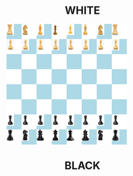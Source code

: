 <!DOCTYPE html>
<html lang="en">
<head><title>Chess game</title>
<style>
#flex,#flex1,#flex2,#flex3,#flex4,#flex5,#flex6,#flex7{
    display: flex;
    margin-left:10%;
    margin-right:10%;
}
#1,#2,#3,#4,#5,#6,#7,#8,#9,#10,#11,#12,#13,#14,#15,#16,#17,#18,#19,#20,#21,#22,#23,#24,#25,#26,#27,#28,#29,#30,#31,#32,#33,#34,#35,#36,#37,#38,#39,#40,#41,#42,#43,#44,#45,#46,#47,#48,#49,#50,#51,#52,#53,#54,#55,#56,#57,#58,#59,#60,#61,#62,#63,#64{
    position : absolute;}
.square{ height: 40px; width:40px;}
.black{ background-color: lightblue;}
.white{ background-color: white;}
</style>
</head>

<body>
<h1 style = "text-align:center;font-size:2em;"> WHITE</h1>

<div id = "flex">
<div class = "square black" id = "1"> <img src = "whiterook.jpg" height = "30" width= "20"> </div>
<div class = "square white" id = "2"><img src = "whiteknight.jpg" height = "30" width= "20"></div>
<div class = "square black" id = "3"><img src = "whitebishop.jpg" height = "30" width= "20"></div>
<div class = "square white" id = "4"><img src = "whitequeen.jpg" height = "30" width= "20"></div>
<div class = "square black" id = "5"><img src = "whiteking.jpg" height = "30" width= "20"></div>
<div class = "square white" id = "6"><img src = "whitebishop.jpg" height = "30" width= "20"></div>
<div class = "square black" id = "7"><img src = "whiteknight.jpg" height = "30" width= "20"></div>
<div class = "square white" id = "8"><img src = "whiterook.jpg" height = "30" width= "20"></div>
</div>

<div id = "flex1">
<div class = "square white" id = "9"> <img src = "whitepawn.jpg" height = "30" width= "20"> </div>
<div class = "square black" id = "10"><img src = "whitepawn.jpg" height = "30" width= "20"></div>
<div class = "square white" id = "11"><img src = "whitepawn.jpg" height = "30" width= "20"></div>
<div class = "square black" id = "12"><img src = "whitepawn.jpg" height = "30" width= "20"></div>
<div class = "square white" id = "13"><img src = "whitepawn.jpg" height = "30" width= "20"></div>
<div class = "square black" id = "14"><img src = "whitepawn.jpg" height = "30" width= "20"></div>
<div class = "square white" id = "15"><img src = "whitepawn.jpg" height = "30" width= "20"></div>
<div class = "square black" id="16"><img src = "whitepawn.jpg" height = "30" width= "20"></div>
</div>

<div id = "flex2">
<div class = "square black" id = "17"> </div>
<div class = "square white" id = "18"> </div>
<div class = "square black" id = "19"> </div>
<div class = "square white" id = "20"> </div>
<div class = "square black" id = "21"> </div>
<div class = "square white" id = "22"> </div>
<div class = "square black" id = "23"> </div>
<div class = "square white" id = "24"> </div>
</div>

<div id = "flex3">
<div class = "square white" id= "25"> </div>
<div class = "square black" id = "26"> </div>
<div class = "square white" id = "27"> </div>
<div class = "square black" id = "28"> </div>
<div class = "square white" id = "29"> </div>
<div class = "square black" id = "30"> </div>
<div class = "square white" id = "31"> </div>
<div class = "square black" id = "32"> </div>
</div>

<div id="flex4">
<div class = "square black" id = "33"> </div>
<div class = "square white" id = "34"> </div>
<div class = "square black" id = "35"> </div>
<div class = "square white" id = "36"> </div>
<div class = "square black" id = "37"> </div>
<div class = "square white" id = "38"> </div>
<div class = "square black" id = "39"> </div>
<div class = "square white" id = "40"> </div>
</div>

<div id="flex5">
<div class = "square white" id= "41"> </div>
<div class = "square black" id = "42"> </div>
<div class = "square white" id = "43"> </div>
<div class = "square black" id = "44"> </div>
<div class = "square white" id = "45"> </div>
<div class = "square black" id = "46"> </div>
<div class = "square white" id = "47"> </div>
<div class = "square black" id = "48"> </div>
</div>

<div id="flex6">
<div class = "square black" id = "49"> <img src = "blackpawn.jpg" height = "30" width= "20"> </div>
<div class = "square white" id = "50"> <img src = "blackpawn.jpg" height = "30" width= "20"> </div>
<div class = "square black" id = "51"> <img src = "blackpawn.jpg" height = "30" width= "20"> </div>
<div class = "square white" id = "52"> <img src = "blackpawn.jpg" height = "30" width= "20"> </div>
<div class = "square black" id = "53"> <img src = "blackpawn.jpg" height = "30" width= "20"> </div>
<div class = "square white" id = "54"> <img src = "blackpawn.jpg" height = "30" width= "20"> </div>
<div class = "square black" id = "55"> <img src = "blackpawn.jpg" height = "30" width= "20"> </div>
<div class = "square white" id = "56"> <img src = "blackpawn.jpg" height = "30" width= "20"> </div>
</div>

<div id="flex7">
<div class = "square white" id = "57"><img src = "blackrook.jpg" height = "30" width= "20"></div>
<div class = "square black" id = "58"><img src = "blackknight.png" height = "30" width= "20"></div>
<div class = "square white" id = "59"><img src = "blackbishop.jpg" height = "30" width= "20"></div>
<div class = "square black" id = "60"><img src = "blackqueen.png" height = "30" width= "20"></div>
<div class = "square white" id = "61"><img src = "blackking.png" height = "30" width= "20"></div>
<div class = "square black" id = "62"><img src = "blackbishop.jpg" height = "30" width= "20"></div>
<div class = "square white" id = "63"><img src = "blackknight.png" height = "30" width= "20"></div>
<div class = "square black" id = "64"><img src = "blackrook.jpg" height = "30" width= "20"></div>
</div>

<h1 style = "text-align:center;font-size:2em;"> BLACK</h1>
</body>
</html>
